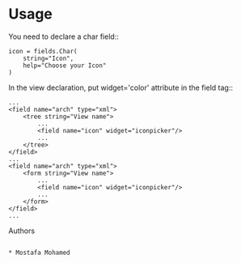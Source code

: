 
Usage
=====

You need to declare a char field::

    icon = fields.Char(
        string="Icon",
        help="Choose your Icon"
    )


In the view declaration, put widget='color' attribute in the field tag::

    ...
    <field name="arch" type="xml">
        <tree string="View name">
            ...
            <field name="icon" widget="iconpicker"/>
            ...
        </tree>
    </field>
    ...
    <field name="arch" type="xml">
        <form string="View name">
            ...
            <field name="icon" widget="iconpicker"/>
            ...
        </form>
    </field>
    ...


Authors
~~~~~~~

* Mostafa Mohamed
